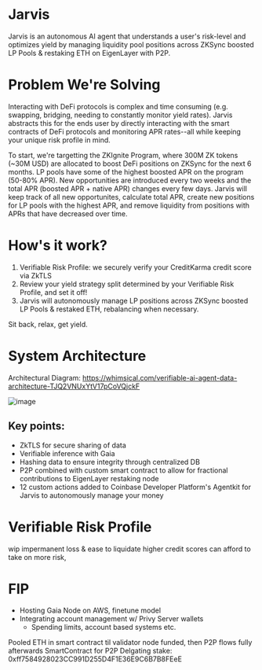 # Jarvis
Jarvis is an autonomous AI agent that understands a user's risk-level and optimizes yield by managing liquidity pool positions across ZKSync boosted LP Pools & restaking ETH on EigenLayer with P2P. 

# Problem We're Solving 
Interacting with DeFi protocols is complex and time consuming (e.g. swapping, bridging, needing to constantly monitor yield rates). Jarvis abstracts this for the ends user by directly interacting with the smart contracts of DeFi protocols and monitoring APR rates--all while keeping your unique risk profile in mind. 

To start, we're targetting the ZKIgnite Program, where 300M ZK tokens (~30M USD) are allocated to boost DeFi positions on ZKSync for the next 6 months. LP pools have some of the highest boosted APR on the program (50-80% APR). New opportunities are introduced every two weeks and the total APR (boosted APR + native APR) changes every few days. Jarvis will keep track of all new opportunites, calculate total APR, create new positions for LP pools with the highest APR, and remove liquidity from positions with APRs that have decreased over time. 


# How's it work?
1. Verifiable Risk Profile: we securely verify your CreditKarma credit score via ZkTLS
2. Review your yield strategy split determined by your Verifiable Risk Profile, and set it off!
3. Jarvis will autonomously manage LP positions across ZKSync boosted LP Pools & restaked ETH, rebalancing when necessary.

Sit back, relax, get yield.

# System Architecture
Architectural Diagram: https://whimsical.com/verifiable-ai-agent-data-architecture-TJQ2VNUxYtV17pCoVQjckF

![image](https://github.com/user-attachments/assets/d9d5ac98-cc02-43a0-b519-c68f6551dbac)


## Key points:
- ZkTLS for secure sharing of data
- Verifiable inference with Gaia
- Hashing data to ensure integrity through centralized DB
- P2P combined with custom smart contract to allow for fractional contributions to EigenLayer restaking node
- 12 custom actions added to Coinbase Developer Platform's Agentkit for Jarvis to autonomously manage your money

# Verifiable Risk Profile
wip
impermanent loss & ease to liquidate
higher credit scores can afford to take on more risk,


# FIP
- Hosting Gaia Node on AWS, finetune model
- Integrating account management w/ Privy Server wallets
    - Spending limits, account based systems etc.




Pooled ETH in smart contract til validator node funded, then P2P flows fully afterwards
SmartContract for P2P Delgating stake: 0xff7584928023CC991D255D4F1E36E9C6B7B8FEeE
